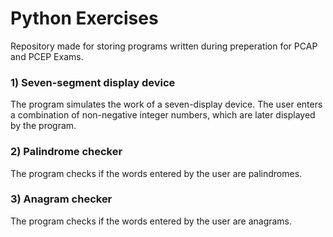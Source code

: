 # Python Exercises
Repository made for storing programs written during preperation for PCAP and PCEP Exams.

### 1) Seven-segment display device
The program simulates the work of a seven-display device. The user enters a combination of non-negative integer numbers, which are later displayed by the program.

### 2) Palindrome checker
The program checks if the words entered by the user are palindromes.

### 3) Anagram checker
The program checks if the words entered by the user are anagrams.
